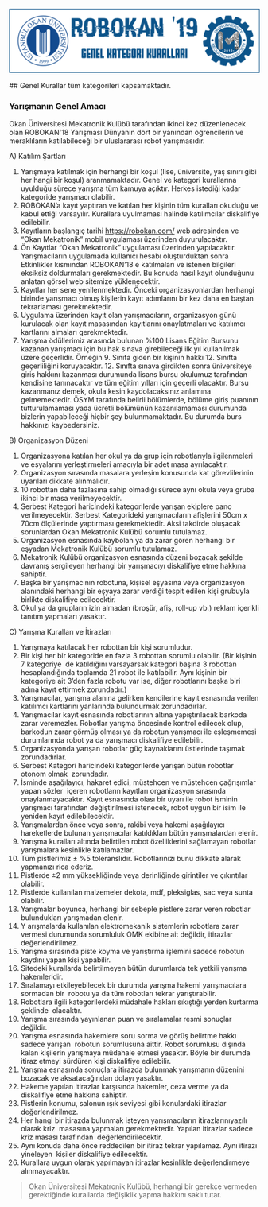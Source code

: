 ![Kurallar](img/genel.png)

## Genel Kurallar tüm kategorileri kapsamaktadır.

### Yarışmanın Genel Amacı
 
Okan Üniversitesi Mekatronik Kulübü tarafından ikinci kez düzenlenecek olan ROBOKAN'18 Yarışması Dünyanın dört bir yanından öğrencilerin ve meraklıların katılabileceği bir uluslararası robot yarışmasıdır.

A) Katılım Şartları

1. Yarışmaya katılmak için herhangi bir koşul (lise, üniversite, yaş sınırı gibi her hangi bir koşul) aranmamaktadır. Genel ve kategori kurallarına uyulduğu sürece yarışma tüm kamuya açıktır. Herkes istediği kadar kategoride yarışmacı olabilir.
2. ROBOKAN’a kayıt yaptıran ve katılan her kişinin tüm kuralları okuduğu ve kabul ettiği varsayılır. Kurallara uyulmaması halinde katılımcılar diskalifiye edilebilir.
3. Kayıtların başlangıç tarihi https://robokan.com/ web adresinden ve “Okan Mekatronik” mobil uygulaması üzerinden duyurulacaktır.
4. Ön Kayıtlar “Okan Mekatronik” uygulaması üzerinden yapılacaktır. Yarışmacıların uygulamada kullanıcı hesabı oluşturduktan sonra Etkinlikler kısmından ROBOKAN’18 e katılmaları ve istenen bilgileri eksiksiz doldurmaları gerekmektedir. Bu konuda nasıl kayıt olunduğunu anlatan görsel web sitemize yüklenecektir.
5. Kayıtlar her sene yenilenmektedir. Önceki organizasyonlardan herhangi birinde yarışmacı olmuş kişilerin kayıt adımlarını bir kez daha en baştan tekrarlaması gerekmektedir.
6. Uygulama üzerinden kayıt olan yarışmacıların, organizasyon günü kurulacak olan kayıt masasından kayıtlarını onaylatmaları ve katılımcı kartlarını almaları gerekmektedir.
7. Yarışma ödüllerimiz arasında bulunan %100 Lisans Eğitim Bursunu kazanan yarışmacı için bu hak sınava girebileceği ilk yıl kullanılmak üzere geçerlidir. Örneğin 9. Sınıfa giden bir kişinin hakkı 12. Sınıfta geçerliliğini koruyacaktır. 12. Sınıfta sınava girdikten sonra üniversiteye giriş hakkını kazanması durumunda lisans bursu okulumuz tarafından kendisine tanınacaktır ve tüm eğitim yılları için geçerli olacaktır. Bursu kazanmanız demek, okula kesin kaydolacaksınız anlamına gelmemektedir. ÖSYM tarafında belirli bölümlerde, bölüme giriş puanının tutturulamaması yada ücretli bölümünün kazanılamaması durumunda bizlerin yapabileceği hiçbir şey bulunmamaktadır. Bu durumda burs hakkınızı kaybedersiniz.


B) Organizasyon Düzeni

1. Organizasyona katılan her okul ya da grup için robotlarıyla ilgilenmeleri ve eşyalarını yerleştirmeleri amacıyla bir adet masa ayrılacaktır.
2. Organizasyon sırasında masalara yerleşim konusunda kat görevlilerinin uyarıları dikkate alınmalıdır.
3. 10 robottan daha fazlasına sahip olmadığı sürece aynı okula veya gruba ikinci bir masa verilmeyecektir.
4. Serbest Kategori haricindeki kategorilerde yarışan ekiplere pano verilmeyecektir. Serbest Kategorideki yarışmacıların afişlerini 50cm x 70cm ölçülerinde yaptırması gerekmektedir. Aksi takdirde oluşacak sorunlardan Okan Mekatronik Kulübü sorumlu tutulamaz.
5. Organizasyon esnasında kaybolan ya da zarar gören herhangi bir eşyadan Mekatronik Kulübü sorumlu tutulamaz.
6. Mekatronik Kulübü organizasyon esnasında düzeni bozacak şekilde davranış sergileyen herhangi bir yarışmacıyı diskalifiye etme hakkına sahiptir.
7. Başka bir yarışmacının robotuna, kişisel eşyasına veya organizasyon alanındaki herhangi bir eşyaya zarar verdiği tespit edilen kişi grubuyla birlikte diskalifiye edilecektir.
8. Okul ya da grupların izin almadan (broşür, afiş, roll-up vb.) reklam içerikli tanıtım yapmaları yasaktır.

C) Yarışma Kuralları ve İtirazları
 
1. Yarışmaya katılacak her robottan bir kişi sorumludur.
2. Bir kişi her bir kategoride en fazla 3 robottan sorumlu olabilir. (Bir kişinin 7 kategoriye  de katıldığını varsayarsak kategori başına 3 robottan hesaplandığında toplamda 21 robot ile katılabilir. Aynı kişinin bir kategoriye ait 3’den fazla robotu var ise, diğer robotlarını başka biri adına kayıt ettirmek zorundadır.)
3. Yarışmacılar, yarışma alanına gelirken kendilerine kayıt esnasında verilen katılımcı kartlarını yanlarında bulundurmak zorundadırlar. 
4. Yarışmacılar kayıt esnasında robotlarının altına yapıştırılacak barkoda zarar veremezler. Robotlar yarışma öncesinde kontrol edilecek olup, barkodun zarar görmüş olması ya da robotun yarışmacı ile eşleşmemesi durumlarında robot ya da yarışmacı diskalifiye edilebilir.
5. Organizasyonda yarışan robotlar güç kaynaklarını üstlerinde taşımak zorundadırlar.
6. Serbest Kategori haricindeki kategorilerde yarışan bütün robotlar otonom olmak  zorundadır.
7. İsminde aşağılayıcı, hakaret edici, müstehcen ve müstehcen çağrışımlar yapan sözler  içeren robotların kayıtları organizasyon sırasında onaylanmayacaktır. Kayıt esnasında olası bir uyarı ile robot isminin yarışmacı tarafından değiştirilmesi istenecek, robot uygun bir isim ile yeniden kayıt edilebilecektir.
8. Yarışmalardan önce veya sonra, rakibi veya hakemi aşağılayıcı hareketlerde bulunan yarışmacılar katıldıkları bütün yarışmalardan elenir.
9. Yarışma kuralları altında belirtilen robot özelliklerini sağlamayan robotlar yarışmalara kesinlikle katılamazlar.
10. Tüm pistlerimiz ± %5 toleranslıdır. Robotlarınızı bunu dikkate alarak yapmanızı rica ederiz.
11. Pistlerde ±2 mm yüksekliğinde veya derinliğinde girintiler ve çıkıntılar olabilir.
12. Pistlerde kullanılan malzemeler dekota, mdf, pleksiglas, sac veya sunta olabilir.
13. Yarışmalar boyunca, herhangi bir sebeple pistlere zarar veren robotlar bulundukları yarışmadan elenir.
14. Y arışmalarda kullanılan elektromekanik sistemlerin robotlara zarar vermesi durumunda sorumluluk OMK ekibine ait değildir, itirazlar değerlendirilmez.
15. Yarışma sırasında piste koyma ve yarıştırma işlemini sadece robotun kaydını yapan kişi yapabilir.
16. Sitedeki kurallarda belirtilmeyen bütün durumlarda tek yetkili yarışma hakemleridir.
17. Sıralamayı etkileyebilecek bir durumda yarışma hakemi yarışmacılara sormadan bir  robotu ya da tüm robotları tekrar yarıştırabilir.
18. Robotlara ilgili kategorilerdeki müdahale hakları sıkıştığı yerden kurtarma şeklinde  olacaktır.
19. Yarışma sırasında yayınlanan puan ve sıralamalar resmi sonuçlar değildir.
20. Yarışma esnasında hakemlere soru sorma ve görüş belirtme hakkı sadece yarışan  robotun sorumlusuna aittir. Robot sorumlusu dışında kalan kişilerin yarışmaya müdahale etmesi yasaktır. Böyle bir durumda itiraz etmeyi sürdüren kişi diskalifiye edilebilir.
21. Yarışma esnasında sonuçlara itirazda bulunmak yarışmanın düzenini bozacak ve aksatacağından dolayı yasaktır.
22. Hakeme yapılan itirazlar karşısında hakemler, ceza verme ya da diskalifiye etme hakkına sahiptir.
23. Pistlerin konumu, salonun ışık seviyesi gibi konulardaki itirazlar değerlendirilmez.
24. Her hangi bir itirazda bulunmak isteyen yarışmacıların itirazlarınıyazılı olarak kriz  masasına yapmaları gerekmektedir. Yapılan itirazlar sadece kriz masası tarafından  değerlendirilecektir.
25. Aynı konuda daha önce reddedilen bir itiraz tekrar yapılamaz. Aynı itirazı yineleyen  kişiler diskalifiye edilecektir.
26. Kurallara uygun olarak yapılmayan itirazlar kesinlikle değerlendirmeye  alınmayacaktır.

> Okan Üniversitesi Mekatronik Kulübü, herhangi bir gerekçe vermeden gerektiğinde kurallarda değişiklik yapma hakkını saklı tutar.